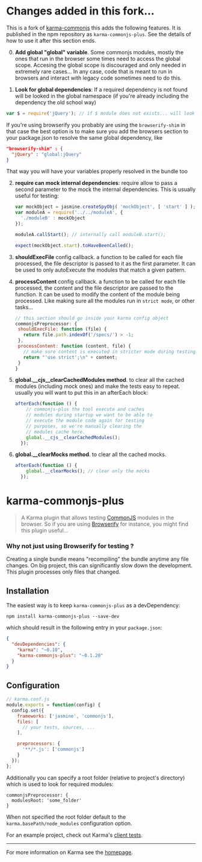 # Changes added in this fork...

This is a fork of [karma-commonjs] this adds the following features. It is published in the npm repository as `karma-commonjs-plus`. See the details of how to use it after this section ends.

0. **Add global "global" variable**. Some commonjs modules, mostly the ones that run in the browser some times need to access the global scope. Accesing the global scope is discouraged and only needed in extremely rare cases... In any case, code that is meant to run in browsers and interact with legacy code sometimes need to do this.

1. **Look for global dependencies**: If a required dependency is not found will be looked in the global namespace (if you're already including the dependency the old school way)
  ```javascript
  var $ = require('jQuery'); // if $ module does not exists... will look for window.jQuery
  ```
  If you're using browserify you probably are using the `browserify-shim` in that case the best option is to make sure you add the browsers section to your package.json to resolve the same global dependency, like
  ```json
  "browserify-shim" : {
    "jQuery" : "global:jQuery"
  }
  ```
  That way you will have your variables properly resolved in the bundle too

2. **require can mock internal dependencies**: require allow to pass a second parameter to the mock the internal dependencies. This is usually useful for testing:
	```javascript
	var mockObject = jasmine.createSpyObj( 'mockObject', [ 'start' ] );
	var moduleA = require('../../moduleA', {
	  './moduleB' : mockObject
	});
	
	moduleA.callStart(); // internally call moduleB.start();
	
	expect(mockObject.start).toHaveBeenCalled();
	```
3. **shouldExecFile** config callback. a function to be called for each file processed, the file descriptor is passed to it 
   as the first parameter. It can be used to only autoExecute the modules that match a given pattern.

4. **processContent** config callback. a function to be called for each file processed, the content and the file descriptor are passed to the function.
   It can be used to modify the content of the module being processed. Like making sure all the modules run in `strict mode`, or other tasks...
	```javascript
	// this section should go inside your karma config object
	commonjsPreprocessor: {
	 shouldExecFile: function (file) {
	   return file.path.indexOf('/specs/') > -1;
	 },
	 processContent: function (content, file) {
	   // make sure content is executed in stricter mode during testing
	   return "'use strict';\n" + content;
	 }  
	}
	```
5. **global.__cjs__clearCachedModules method**. to clear all the cached modules (including mock ones) and make the tests easy to repeat. usually you will want to put this in an afterEach block:

	```javascript
	afterEach(function () {
	    // commonjs-plus the tool execute and caches 
	    // modules during startup we want to be able to
        // execute the module code again for testing
        // purposes, so we're manually clearing the 
        // modules cache here.
	    global.__cjs__clearCachedModules();
	  });
	```
6. **global.__clearMocks method**. to clear all the cached mocks. 

	```javascript
	afterEach(function () {
	    global.__clearMocks(); // clear only the mocks
	  });
	```


# karma-commonjs-plus

> A Karma plugin that allows testing [CommonJS] modules in the browser. So if you are using [Browserify] for instance, you might find this plugin useful...

### Why not just using Browserify for testing ?

Creating a single bundle means "recompiling" the bundle anytime any file changes. On big project, this can significantly slow down the development. This plugin processes only files that changed.

## Installation

The easiest way is to keep `karma-commonjs-plus` as a devDependency:

`npm install karma-commonjs-plus --save-dev`

which should result in the following entry in your `package.json`:

```json
{
  "devDependencies": {
    "karma": "~0.10",
    "karma-commonjs-plus": "~0.1.20"
  }
}
```

## Configuration
```js
// karma.conf.js
module.exports = function(config) {
  config.set({
    frameworks: ['jasmine', 'commonjs'],
    files: [
      // your tests, sources, ...
    ],

    preprocessors: {
      '**/*.js': ['commonjs']
    }
  });
};
```
Additionally you can specify a root folder (relative to project's directory) which is used to look for required modules:
```
commonjsPreprocessor: {
  modulesRoot: 'some_folder'  
}
```

When not specified the root folder default to the `karma.basePath/node_modules` configuration option.

For an example project, check out Karma's [client tests](https://github.com/karma-runner/karma/tree/master/test/client).

----

For more information on Karma see the [homepage].


[homepage]: http://karma-runner.github.com
[CommonJS]: http://www.commonjs.org/
[Browserify]: https://github.com/substack/node-browserify
[karma-commonjs]: https://github.com/karma-runner/karma-commonjs
